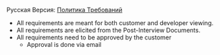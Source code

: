 Русская Версия: [Политика Требований](<../../RU/Требования/Политика Требований.md>)
- All requirements are meant for both customer and developer viewing.
- All requirements are elicited from the Post-Interview Documents.
- All requirements need to be approved by the customer
	- Approval is done via email

